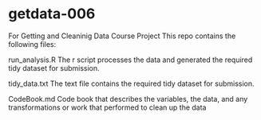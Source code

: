 getdata-006
===========

For Getting and Cleaninig Data Course Project
This repo contains the following files:

run_analysis.R The r script processes the data and generated the required tidy dataset for submission.

tidy_data.txt The text file contains the required tidy dataset for submission.
 
CodeBook.md Code book that describes the variables, the data, and any transformations or work that performed to clean up the data

